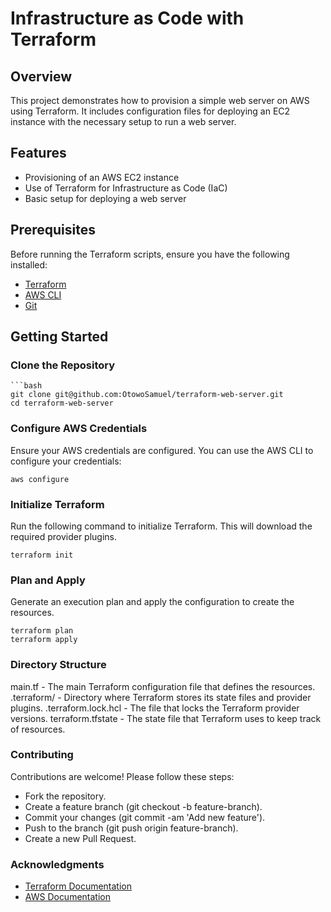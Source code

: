 # Infrastructure as Code with Terraform

## Overview

This project demonstrates how to provision a simple web server on AWS using Terraform. It includes configuration files for deploying an EC2 instance with the necessary setup to run a web server.

## Features

- Provisioning of an AWS EC2 instance
- Use of Terraform for Infrastructure as Code (IaC)
- Basic setup for deploying a web server

## Prerequisites

Before running the Terraform scripts, ensure you have the following installed:

- [Terraform](https://www.terraform.io/downloads.html)
- [AWS CLI](https://docs.aws.amazon.com/cli/latest/userguide/getting-started-install.html)
- [Git](https://git-scm.com/book/en/v2/Getting-Started-Installing-Git)

## Getting Started

### Clone the Repository

    ```bash
    git clone git@github.com:OtowoSamuel/terraform-web-server.git
    cd terraform-web-server
    
### Configure AWS Credentials
Ensure your AWS credentials are configured. You can use the AWS CLI to configure your credentials:
    
    aws configure


### Initialize Terraform
Run the following command to initialize Terraform. This will download the required provider plugins.

    terraform init

### Plan and Apply
Generate an execution plan and apply the configuration to create the resources.

    terraform plan
    terraform apply

### Directory Structure

main.tf - The main Terraform configuration file that defines the resources.
.terraform/ - Directory where Terraform stores its state files and provider plugins.
.terraform.lock.hcl - The file that locks the Terraform provider versions.
terraform.tfstate - The state file that Terraform uses to keep track of resources.


### Contributing
Contributions are welcome! Please follow these steps:
- Fork the repository.
- Create a feature branch (git checkout -b feature-branch).
- Commit your changes (git commit -am 'Add new feature').
- Push to the branch (git push origin feature-branch).
- Create a new Pull Request.

### Acknowledgments
-  [Terraform Documentation](https://developer.hashicorp.com/terraform/docs)
-  [AWS Documentation](https://docs.aws.amazon.com/ec2/)

